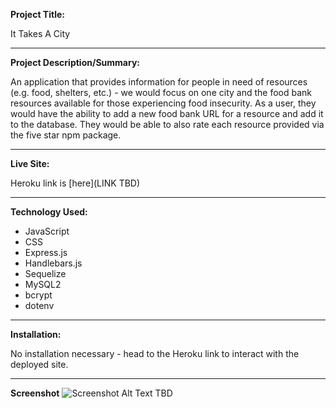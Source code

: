 **Project Title:**

It Takes A City

---

**Project Description/Summary:**

An application that provides information for people in need of resources (e.g. food, shelters, etc.) - we would focus on one city and the food bank resources available for those experiencing food insecurity. As a user, they would have the ability to add a new food bank URL for a resource and add it to the database. They would be able to also rate each resource provided via the five star npm package.

---

**Live Site:**

Heroku link is [here](LINK TBD)

---

**Technology Used:**

- JavaScript
- CSS
- Express.js
- Handlebars.js
- Sequelize
- MySQL2
- bcrypt
- dotenv

---

**Installation:**

No installation necessary - head to the Heroku link to interact with the deployed site.

---

**Screenshot**
![Screenshot Alt Text TBD ]()

